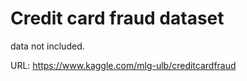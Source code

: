 # Credit card fraud dataset

data not included.

URL:
https://www.kaggle.com/mlg-ulb/creditcardfraud
